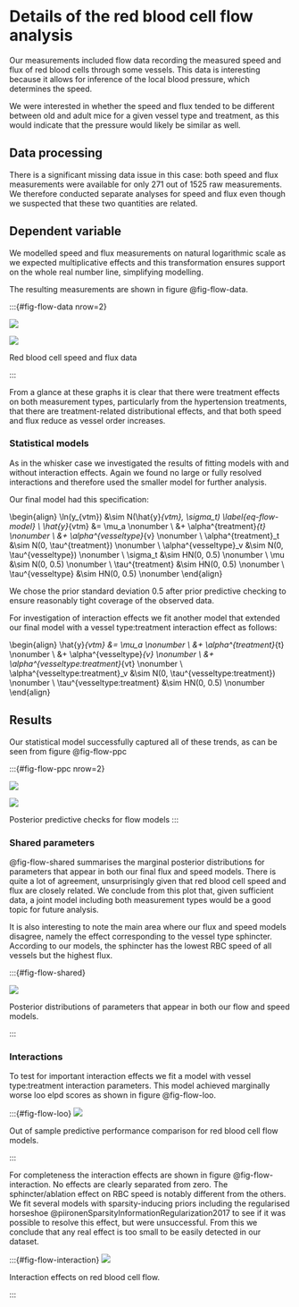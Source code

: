 # Details of the red blood cell flow analysis

Our measurements included flow data recording the measured speed and flux of red
blood cells through some vessels. This data is interesting because it allows for
inference of the local blood pressure, which determines the speed. 

We were interested in whether the speed and flux tended to be different between
old and adult mice for a given vessel type and treatment, as this would indicate
that the pressure would likely be similar as well.

## Data processing

There is a significant missing data issue in this case: both speed and flux
measurements were available for only 271 out of 1525 raw measurements. We
therefore conducted separate analyses for speed and flux even though we
suspected that these two quantities are related.

## Dependent variable

We modelled speed and flux measurements on natural logarithmic scale as we
expected multiplicative effects and this transformation ensures support on the
whole real number line, simplifying modelling.

The resulting measurements are shown in figure @fig-flow-data.

:::{#fig-flow-data nrow=2}

![](../plots/flow-speed-measurements.png)

![](../plots/flow-flux-measurements.png)

Red blood cell speed and flux data

:::

From a glance at these graphs it is clear that there were treatment effects
on both measurement types, particularly from the hypertension treatments, that
there are treatment-related distributional effects, and that both speed and flux
reduce as vessel order increases.


### Statistical models

As in the whisker case we investigated the results of fitting models with
and without interaction effects. Again we found no large or fully resolved
interactions and therefore used the smaller model for further analysis.

Our final model had this specification:

\begin{align}
\ln(y_{vtm}) &\sim N(\hat{y}_{vtm}, \sigma_t) \label{eq-flow-model} \\
\hat{y}_{vtm} &= \mu_a \nonumber \\
  &+ \alpha^{treatment}_{t} \nonumber \\
  &+ \alpha^{vesseltype}_{v} \nonumber \\
\alpha^{treatment}_t &\sim N(0, \tau^{treatment}) \nonumber \\
\alpha^{vesseltype}_v &\sim N(0, \tau^{vesseltype}) \nonumber \\
\sigma_t &\sim HN(0, 0.5) \nonumber \\
\mu &\sim N(0, 0.5) \nonumber \\
\tau^{treatment} &\sim HN(0, 0.5) \nonumber \\
\tau^{vesseltype} &\sim HN(0, 0.5) \nonumber
\end{align}

We chose the prior standard deviation 0.5 after prior predictive checking to
ensure reasonably tight coverage of the observed data.

For investigation of interaction effects we fit another model that extended our
final model with a vessel type:treatment interaction effect as follows:

\begin{align}
\hat{y}_{vtm} &= \mu_a \nonumber \\
  &+ \alpha^{treatment}_{t} \nonumber \\
  &+ \alpha^{vesseltype}_{v} \nonumber \\
  &+ \alpha^{vesseltype:treatment}_{vt} \nonumber \\
\alpha^{vesseltype:treatment}_v &\sim N(0, \tau^{vesseltype:treatment}) \nonumber \\
\tau^{vesseltype:treatment} &\sim HN(0, 0.5) \nonumber
\end{align}

## Results


Our statistical model successfully captured all of these trends, as can be seen
from figure @fig-flow-ppc

:::{#fig-flow-ppc nrow=2}

![](../plots/flow-basic-speed-posterior-predictive.png)

![](../plots/flow-basic-flux-posterior-predictive.png)

Posterior predictive checks for flow models
:::

### Shared parameters

@fig-flow-shared summarises the marginal posterior distributions for parameters
that appear in both our final flux and speed models. There is quite a lot of
agreement, unsurprisingly given that red blood cell speed and flux are closely
related. We conclude from this plot that, given sufficient data, a joint model
including both measurement types would be a good topic for future analysis.

It is also interesting to note the main area where our flux and speed models
disagree, namely the effect corresponding to the vessel type sphincter.
According to our models, the sphincter has the lowest RBC speed of all vessels
but the highest flux.

:::{#fig-flow-shared}

![](../plots/flow-shared-parameters.png)

Posterior distributions of parameters that appear in both our flow and speed
models. 

:::

### Interactions

To test for important interaction effects we fit a model with vessel
type:treatment interaction parameters. This model achieved marginally worse
loo elpd scores as shown in figure @fig-flow-loo. 

:::{#fig-flow-loo}
![](../plots/flow-loo.png)

Out of sample predictive performance comparison for red blood cell flow models.

:::

For completeness the interaction effects are shown in figure
@fig-flow-interaction. No effects are clearly separated from zero. The
sphincter/ablation effect on RBC speed is notably different from the others.
We fit several models with sparsity-inducing priors including the regularised
horseshoe @piironenSparsityInformationRegularization2017 to see if it was
possible to resolve this effect, but were unsuccessful. From this we conclude
that any real effect is too small to be easily detected in our dataset.

:::{#fig-flow-interaction}
![](../plots/flow-interaction-parameters.png)

Interaction effects on red blood cell flow.

:::
